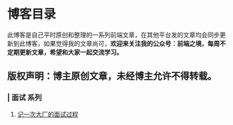 # 博客目录
此博客是自己平时原创和整理的一系列前端文章，在其他平台发的文章均会同步更新到此博客，如果觉得我的文章尚可，**欢迎来关注我的公众号：前端之境，每周不定期更新文章，希望和大家一起交流学习。**

## 版权声明：博主原创文章，未经博主允许不得转载。

### | 面试 系列
1. [记一次大厂的面试过程](https://www.baidu.com)

